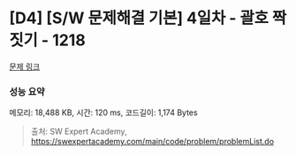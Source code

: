 # [D4] [S/W 문제해결 기본] 4일차 - 괄호 짝짓기 - 1218 

[문제 링크](https://swexpertacademy.com/main/code/problem/problemDetail.do?contestProbId=AV14eWb6AAkCFAYD) 

### 성능 요약

메모리: 18,488 KB, 시간: 120 ms, 코드길이: 1,174 Bytes



> 출처: SW Expert Academy, https://swexpertacademy.com/main/code/problem/problemList.do